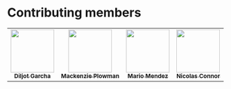 # Contributing members
<table>
<tr>
    <td style="text-align: center;">
        <a href="https://github.com/DiljotSG">
            <img src="https://avatars0.githubusercontent.com/u/19293725?s=400&v=4" width="100px;"/>
            <br/>
            <sub>
                <b>Diljot Garcha</b>
            </sub>
        </a>
    </td>
    <td style="text-align: center;">
        <a href="https://github.com/MackenziePlowman">
            <img src="https://avatars0.githubusercontent.com/u/11983895?s=400&v=4" width="100px;"/>
            <br/>
            <sub>
                <b>Mackenzie Plowman</b>
            </sub>
        </a>
    </td>
    <td style="text-align: center;">
        <a href="https://github.com/mariowr2">
            <img src="https://avatars1.githubusercontent.com/u/12905263?s=400&v=4" width="100px;"/>
            <br/>
            <sub>
                <b>Mario Mendez</b>
            </sub>
        </a>
    </td>
    <td style="text-align: center;">
        <a href="https://github.com/Nicolasome">
            <img src="https://avatars2.githubusercontent.com/u/8783674?s=400&v=4" width="100px;"/>
            <br/>
            <sub>
                <b>Nicolas Connor</b>
            </sub>
        </a>
    </td>
</tr>
</table>